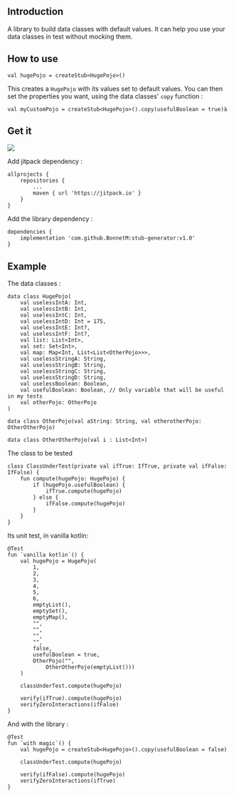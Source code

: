 ## Introduction

A library to build data classes with default values. It can help you use your data classes in test without mocking them.

## How to use

```
val hugePojo = createStub<HugePojo>()
```

This creates a `HugePojo` with its values set to default values.
You can then set the properties you want, using the data classes' `copy` function :

```
val myCustomPojo = createStub<HugePojo>().copy(usefulBoolean = true)à
```

## Get it

[![](https://jitpack.io/v/BonnetM/stub-generator.svg)](https://jitpack.io/#BonnetM/stub-generator)

Add jitpack dependency :

```
allprojects {
	repositories {
		...
		maven { url 'https://jitpack.io' }
	}
}
```
Add the library dependency :

```
dependencies {
    implementation 'com.github.BonnetM:stub-generator:v1.0'
}
```
## Example

The data classes :

```
data class HugePojo(
    val uselessIntA: Int,
    val uselessIntB: Int,
    val uselessIntC: Int,
    val uselessIntD: Int = 175,
    val uselessIntE: Int?,
    val uselessIntF: Int?,
    val list: List<Int>,
    val set: Set<Int>,
    val map: Map<Int, List<List<OtherPojo>>>,
    val uselessStringA: String,
    val uselessStringB: String,
    val uselessStringC: String,
    val uselessStringD: String,
    val uselessBoolean: Boolean,
    val usefulBoolean: Boolean, // Only variable that will be useful in my tests
    val otherPojo: OtherPojo
)

data class OtherPojo(val aString: String, val otherotherPojo: OtherOtherPojo)

data class OtherOtherPojo(val i : List<Int>)
```

The class to be tested

```
class ClassUnderTest(private val ifTrue: IfTrue, private val ifFalse: IfFalse) {
    fun compute(hugePojo: HugePojo) {
        if (hugePojo.usefulBoolean) {
            ifTrue.compute(hugePojo)
        } else {
            ifFalse.compute(hugePojo)
        }
    }
}
```
Its unit test, in vanilla kotlin:

```
@Test
fun `vanilla kotlin`() {
    val hugePojo = HugePojo(
        1,
        2,
        3,
        4,
        5,
        6,
        emptyList(),
        emptySet(),
        emptyMap(),
        "",
        "",
        "",
        "",
        false,
        usefulBoolean = true,
        OtherPojo("",
            OtherOtherPojo(emptyList()))
    )

    classUnderTest.compute(hugePojo)

    verify(ifTrue).compute(hugePojo)
    verifyZeroInteractions(ifFalse)
}
```

And with the library :

```
@Test
fun `with magic`() {
    val hugePojo = createStub<HugePojo>().copy(usefulBoolean = false)

    classUnderTest.compute(hugePojo)

    verify(ifFalse).compute(hugePojo)
    verifyZeroInteractions(ifTrue)
}
```
